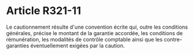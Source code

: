 # Article R321-11

Le cautionnement résulte d'une convention écrite qui, outre les conditions générales, précise le montant de la garantie accordée, les conditions de rémunération, les modalités de contrôle comptable ainsi que les contre-garanties éventuellement exigées par la caution.
